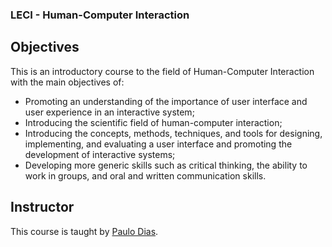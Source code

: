 ### LECI - Human-Computer Interaction

## Objectives

This is an introductory course to the field of Human-Computer Interaction with the main objectives of:

- Promoting an understanding of the importance of user interface and user experience in an interactive system;
- Introducing the scientific field of human-computer interaction;
- Introducing the concepts, methods, techniques, and tools for designing, implementing, and evaluating a user interface and promoting the development of interactive systems;
- Developing more generic skills such as critical thinking, the ability to work in groups, and oral and written communication skills.

## Instructor

This course is taught by [Paulo Dias](https://www.ua.pt/pt/p/10321387).

